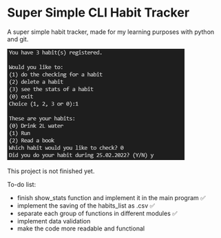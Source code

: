 # Super Simple CLI Habit Tracker
A super simple habit tracker, made for my learning purposes with python and git.

![Example](https://github.com/attrindade/simple-habit-tracker/raw/main/example.PNG)

This project is not finished yet.

To-do list:
* finish show_stats function and implement it in the main program :white_check_mark:
* implement the saving of the habits_list as .csv :white_check_mark:
* separate each group of functions in different modules :white_check_mark:
* implement data validation
* make the code more readable and functional
